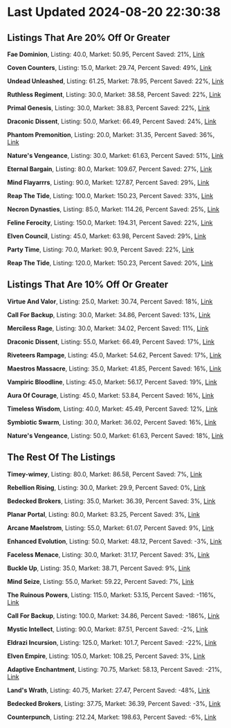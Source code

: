 # Last Updated 2024-08-20 22:30:38

## Listings That Are 20% Off Or Greater

**Fae Dominion**, Listing: 40.0, Market: 50.95, Percent Saved: 21%, [Link](https://www.facebook.com/marketplace/item/3612379935677891/?ref=search&referral_code=null&referral_story_type=post&tracking=browse_serp%3A45dfbc92-f3ed-41c7-8db8-cddecfbcf71e&__tn__=!%3AD)

**Coven Counters**, Listing: 15.0, Market: 29.74, Percent Saved: 49%, [Link](https://www.facebook.com/marketplace/item/3612379935677891/?ref=search&referral_code=null&referral_story_type=post&tracking=browse_serp%3A45dfbc92-f3ed-41c7-8db8-cddecfbcf71e&__tn__=!%3AD)

**Undead Unleashed**, Listing: 61.25, Market: 78.95, Percent Saved: 22%, [Link](https://www.facebook.com/marketplace/item/787542843500253/?ref=search&referral_code=null&referral_story_type=post&tracking=browse_serp%3A45dfbc92-f3ed-41c7-8db8-cddecfbcf71e&__tn__=!%3AD)

**Ruthless Regiment**, Listing: 30.0, Market: 38.58, Percent Saved: 22%, [Link](https://www.facebook.com/marketplace/item/1232156954639789/?ref=search&referral_code=null&referral_story_type=post&tracking=browse_serp%3A45dfbc92-f3ed-41c7-8db8-cddecfbcf71e&__tn__=!%3AD)

**Primal Genesis**, Listing: 30.0, Market: 38.83, Percent Saved: 22%, [Link](https://www.facebook.com/marketplace/item/1232156954639789/?ref=search&referral_code=null&referral_story_type=post&tracking=browse_serp%3A45dfbc92-f3ed-41c7-8db8-cddecfbcf71e&__tn__=!%3AD)

**Draconic Dissent**, Listing: 50.0, Market: 66.49, Percent Saved: 24%, [Link](https://www.facebook.com/marketplace/item/1438009593644289/?ref=search&referral_code=null&referral_story_type=post&tracking=browse_serp%3A45dfbc92-f3ed-41c7-8db8-cddecfbcf71e&__tn__=!%3AD)

**Phantom Premonition**, Listing: 20.0, Market: 31.35, Percent Saved: 36%, [Link](https://www.facebook.com/marketplace/item/1438009593644289/?ref=search&referral_code=null&referral_story_type=post&tracking=browse_serp%3A45dfbc92-f3ed-41c7-8db8-cddecfbcf71e&__tn__=!%3AD)

**Nature's Vengeance**, Listing: 30.0, Market: 61.63, Percent Saved: 51%, [Link](https://www.facebook.com/marketplace/item/1438009593644289/?ref=search&referral_code=null&referral_story_type=post&tracking=browse_serp%3A45dfbc92-f3ed-41c7-8db8-cddecfbcf71e&__tn__=!%3AD)

**Eternal Bargain**, Listing: 80.0, Market: 109.67, Percent Saved: 27%, [Link](https://www.facebook.com/marketplace/item/1438009593644289/?ref=search&referral_code=null&referral_story_type=post&tracking=browse_serp%3A45dfbc92-f3ed-41c7-8db8-cddecfbcf71e&__tn__=!%3AD)

**Mind Flayarrrs**, Listing: 90.0, Market: 127.87, Percent Saved: 29%, [Link](https://www.facebook.com/marketplace/item/452255377591666/?ref=search&referral_code=null&referral_story_type=post&tracking=browse_serp%3A45dfbc92-f3ed-41c7-8db8-cddecfbcf71e&__tn__=!%3AD)

**Reap The Tide**, Listing: 100.0, Market: 150.23, Percent Saved: 33%, [Link](https://www.facebook.com/marketplace/item/452255377591666/?ref=search&referral_code=null&referral_story_type=post&tracking=browse_serp%3A45dfbc92-f3ed-41c7-8db8-cddecfbcf71e&__tn__=!%3AD)

**Necron Dynasties**, Listing: 85.0, Market: 114.26, Percent Saved: 25%, [Link](https://www.facebook.com/marketplace/item/880087800667033/?ref=search&referral_code=null&referral_story_type=post&tracking=browse_serp%3A45dfbc92-f3ed-41c7-8db8-cddecfbcf71e&__tn__=!%3AD)

**Feline Ferocity**, Listing: 150.0, Market: 194.31, Percent Saved: 22%, [Link](https://www.facebook.com/marketplace/item/493075723462903/?ref=search&referral_code=null&referral_story_type=post&tracking=browse_serp%3A45dfbc92-f3ed-41c7-8db8-cddecfbcf71e&__tn__=!%3AD)

**Elven Council**, Listing: 45.0, Market: 63.98, Percent Saved: 29%, [Link](https://www.facebook.com/marketplace/item/1349442892439913/?ref=search&referral_code=null&referral_story_type=post&tracking=browse_serp%3A45dfbc92-f3ed-41c7-8db8-cddecfbcf71e&__tn__=!%3AD)

**Party Time**, Listing: 70.0, Market: 90.9, Percent Saved: 22%, [Link](https://www.facebook.com/marketplace/item/1898756223923181/?ref=search&referral_code=null&referral_story_type=post&tracking=browse_serp%3A45dfbc92-f3ed-41c7-8db8-cddecfbcf71e&__tn__=!%3AD)

**Reap The Tide**, Listing: 120.0, Market: 150.23, Percent Saved: 20%, [Link](https://www.facebook.com/marketplace/item/403446685685295/?ref=search&referral_code=null&referral_story_type=post&tracking=browse_serp%3A45dfbc92-f3ed-41c7-8db8-cddecfbcf71e&__tn__=!%3AD)

## Listings That Are 10% Off Or Greater

**Virtue And Valor**, Listing: 25.0, Market: 30.74, Percent Saved: 18%, [Link](https://www.facebook.com/marketplace/item/3612379935677891/?ref=search&referral_code=null&referral_story_type=post&tracking=browse_serp%3A45dfbc92-f3ed-41c7-8db8-cddecfbcf71e&__tn__=!%3AD)

**Call For Backup**, Listing: 30.0, Market: 34.86, Percent Saved: 13%, [Link](https://www.facebook.com/marketplace/item/3612379935677891/?ref=search&referral_code=null&referral_story_type=post&tracking=browse_serp%3A45dfbc92-f3ed-41c7-8db8-cddecfbcf71e&__tn__=!%3AD)

**Merciless Rage**, Listing: 30.0, Market: 34.02, Percent Saved: 11%, [Link](https://www.facebook.com/marketplace/item/3612379935677891/?ref=search&referral_code=null&referral_story_type=post&tracking=browse_serp%3A45dfbc92-f3ed-41c7-8db8-cddecfbcf71e&__tn__=!%3AD)

**Draconic Dissent**, Listing: 55.0, Market: 66.49, Percent Saved: 17%, [Link](https://www.facebook.com/marketplace/item/1232156954639789/?ref=search&referral_code=null&referral_story_type=post&tracking=browse_serp%3A45dfbc92-f3ed-41c7-8db8-cddecfbcf71e&__tn__=!%3AD)

**Riveteers Rampage**, Listing: 45.0, Market: 54.62, Percent Saved: 17%, [Link](https://www.facebook.com/marketplace/item/1232156954639789/?ref=search&referral_code=null&referral_story_type=post&tracking=browse_serp%3A45dfbc92-f3ed-41c7-8db8-cddecfbcf71e&__tn__=!%3AD)

**Maestros Massacre**, Listing: 35.0, Market: 41.85, Percent Saved: 16%, [Link](https://www.facebook.com/marketplace/item/1232156954639789/?ref=search&referral_code=null&referral_story_type=post&tracking=browse_serp%3A45dfbc92-f3ed-41c7-8db8-cddecfbcf71e&__tn__=!%3AD)

**Vampiric Bloodline**, Listing: 45.0, Market: 56.17, Percent Saved: 19%, [Link](https://www.facebook.com/marketplace/item/1232156954639789/?ref=search&referral_code=null&referral_story_type=post&tracking=browse_serp%3A45dfbc92-f3ed-41c7-8db8-cddecfbcf71e&__tn__=!%3AD)

**Aura Of Courage**, Listing: 45.0, Market: 53.84, Percent Saved: 16%, [Link](https://www.facebook.com/marketplace/item/1232156954639789/?ref=search&referral_code=null&referral_story_type=post&tracking=browse_serp%3A45dfbc92-f3ed-41c7-8db8-cddecfbcf71e&__tn__=!%3AD)

**Timeless Wisdom**, Listing: 40.0, Market: 45.49, Percent Saved: 12%, [Link](https://www.facebook.com/marketplace/item/1232156954639789/?ref=search&referral_code=null&referral_story_type=post&tracking=browse_serp%3A45dfbc92-f3ed-41c7-8db8-cddecfbcf71e&__tn__=!%3AD)

**Symbiotic Swarm**, Listing: 30.0, Market: 36.02, Percent Saved: 16%, [Link](https://www.facebook.com/marketplace/item/1438009593644289/?ref=search&referral_code=null&referral_story_type=post&tracking=browse_serp%3A45dfbc92-f3ed-41c7-8db8-cddecfbcf71e&__tn__=!%3AD)

**Nature's Vengeance**, Listing: 50.0, Market: 61.63, Percent Saved: 18%, [Link](https://www.facebook.com/marketplace/item/452255377591666/?ref=search&referral_code=null&referral_story_type=post&tracking=browse_serp%3A45dfbc92-f3ed-41c7-8db8-cddecfbcf71e&__tn__=!%3AD)

## The Rest Of The Listings
**Timey-wimey**, Listing: 80.0, Market: 86.58, Percent Saved: 7%, [Link](https://www.facebook.com/marketplace/item/3612379935677891/?ref=search&referral_code=null&referral_story_type=post&tracking=browse_serp%3A45dfbc92-f3ed-41c7-8db8-cddecfbcf71e&__tn__=!%3AD)

**Rebellion Rising**, Listing: 30.0, Market: 29.9, Percent Saved: 0%, [Link](https://www.facebook.com/marketplace/item/3612379935677891/?ref=search&referral_code=null&referral_story_type=post&tracking=browse_serp%3A45dfbc92-f3ed-41c7-8db8-cddecfbcf71e&__tn__=!%3AD)

**Bedecked Brokers**, Listing: 35.0, Market: 36.39, Percent Saved: 3%, [Link](https://www.facebook.com/marketplace/item/1232156954639789/?ref=search&referral_code=null&referral_story_type=post&tracking=browse_serp%3A45dfbc92-f3ed-41c7-8db8-cddecfbcf71e&__tn__=!%3AD)

**Planar Portal**, Listing: 80.0, Market: 83.25, Percent Saved: 3%, [Link](https://www.facebook.com/marketplace/item/1232156954639789/?ref=search&referral_code=null&referral_story_type=post&tracking=browse_serp%3A45dfbc92-f3ed-41c7-8db8-cddecfbcf71e&__tn__=!%3AD)

**Arcane Maelstrom**, Listing: 55.0, Market: 61.07, Percent Saved: 9%, [Link](https://www.facebook.com/marketplace/item/1232156954639789/?ref=search&referral_code=null&referral_story_type=post&tracking=browse_serp%3A45dfbc92-f3ed-41c7-8db8-cddecfbcf71e&__tn__=!%3AD)

**Enhanced Evolution**, Listing: 50.0, Market: 48.12, Percent Saved: -3%, [Link](https://www.facebook.com/marketplace/item/1232156954639789/?ref=search&referral_code=null&referral_story_type=post&tracking=browse_serp%3A45dfbc92-f3ed-41c7-8db8-cddecfbcf71e&__tn__=!%3AD)

**Faceless Menace**, Listing: 30.0, Market: 31.17, Percent Saved: 3%, [Link](https://www.facebook.com/marketplace/item/1232156954639789/?ref=search&referral_code=null&referral_story_type=post&tracking=browse_serp%3A45dfbc92-f3ed-41c7-8db8-cddecfbcf71e&__tn__=!%3AD)

**Buckle Up**, Listing: 35.0, Market: 38.71, Percent Saved: 9%, [Link](https://www.facebook.com/marketplace/item/1438009593644289/?ref=search&referral_code=null&referral_story_type=post&tracking=browse_serp%3A45dfbc92-f3ed-41c7-8db8-cddecfbcf71e&__tn__=!%3AD)

**Mind Seize**, Listing: 55.0, Market: 59.22, Percent Saved: 7%, [Link](https://www.facebook.com/marketplace/item/1438009593644289/?ref=search&referral_code=null&referral_story_type=post&tracking=browse_serp%3A45dfbc92-f3ed-41c7-8db8-cddecfbcf71e&__tn__=!%3AD)

**The Ruinous Powers**, Listing: 115.0, Market: 53.15, Percent Saved: -116%, [Link](https://www.facebook.com/marketplace/item/452255377591666/?ref=search&referral_code=null&referral_story_type=post&tracking=browse_serp%3A45dfbc92-f3ed-41c7-8db8-cddecfbcf71e&__tn__=!%3AD)

**Call For Backup**, Listing: 100.0, Market: 34.86, Percent Saved: -186%, [Link](https://www.facebook.com/marketplace/item/1230822161702669/?ref=search&referral_code=null&referral_story_type=post&tracking=browse_serp%3A45dfbc92-f3ed-41c7-8db8-cddecfbcf71e&__tn__=!%3AD)

**Mystic Intellect**, Listing: 90.0, Market: 87.51, Percent Saved: -2%, [Link](https://www.facebook.com/marketplace/item/1014624423669287/?ref=search&referral_code=null&referral_story_type=post&tracking=browse_serp%3A45dfbc92-f3ed-41c7-8db8-cddecfbcf71e&__tn__=!%3AD)

**Eldrazi Incursion**, Listing: 125.0, Market: 101.7, Percent Saved: -22%, [Link](https://www.facebook.com/marketplace/item/1538268436721975/?ref=search&referral_code=null&referral_story_type=post&tracking=browse_serp%3A45dfbc92-f3ed-41c7-8db8-cddecfbcf71e&__tn__=!%3AD)

**Elven Empire**, Listing: 105.0, Market: 108.25, Percent Saved: 3%, [Link](https://www.facebook.com/marketplace/item/1559926217930869/?ref=search&referral_code=null&referral_story_type=post&tracking=browse_serp%3A45dfbc92-f3ed-41c7-8db8-cddecfbcf71e&__tn__=!%3AD)

**Adaptive Enchantment**, Listing: 70.75, Market: 58.13, Percent Saved: -21%, [Link](https://www.facebook.com/marketplace/item/1173480303599525/?ref=search&referral_code=null&referral_story_type=post&tracking=browse_serp%3A45dfbc92-f3ed-41c7-8db8-cddecfbcf71e&__tn__=!%3AD)

**Land's Wrath**, Listing: 40.75, Market: 27.47, Percent Saved: -48%, [Link](https://www.facebook.com/marketplace/item/2775510475938512/?ref=search&referral_code=null&referral_story_type=post&tracking=browse_serp%3A45dfbc92-f3ed-41c7-8db8-cddecfbcf71e&__tn__=!%3AD)

**Bedecked Brokers**, Listing: 37.75, Market: 36.39, Percent Saved: -3%, [Link](https://www.facebook.com/marketplace/item/1065943045124960/?ref=search&referral_code=null&referral_story_type=post&tracking=browse_serp%3A45dfbc92-f3ed-41c7-8db8-cddecfbcf71e&__tn__=!%3AD)

**Counterpunch**, Listing: 212.24, Market: 198.63, Percent Saved: -6%, [Link](https://www.facebook.com/marketplace/item/1087178352719411/?ref=search&referral_code=null&referral_story_type=post&tracking=browse_serp%3A45dfbc92-f3ed-41c7-8db8-cddecfbcf71e&__tn__=!%3AD)

